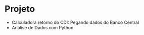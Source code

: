 # Projeto 
* Calculadora retorno do CDI: Pegando dados do Banco Central
* Análise de Dados com Python
